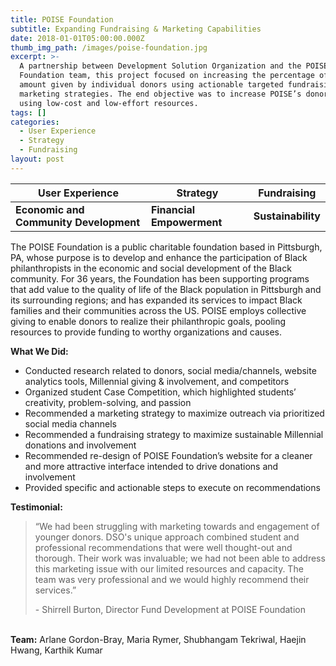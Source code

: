 ```yaml
---
title: POISE Foundation
subtitle: Expanding Fundraising & Marketing Capabilities
date: 2018-01-01T05:00:00.000Z
thumb_img_path: /images/poise-foundation.jpg
excerpt: >-
  A partnership between Development Solution Organization and the POISE
  Foundation team, this project focused on increasing the percentage of and
  amount given by individual donors using actionable targeted fundraising and
  marketing strategies. The end objective was to increase POISE’s donor reach
  using low-cost and low-effort resources.
tags: []
categories:
  - User Experience
  - Strategy
  - Fundraising
layout: post
---
```



| **User Experience**                    | **Strategy**              | **Fundraising**    |
| -------------------------------------- | ------------------------- | ------------------ |
| **Economic and Community Development** | **Financial Empowerment** | **Sustainability** |



The POISE Foundation is a public charitable foundation based in Pittsburgh, PA, whose purpose is to develop and enhance the participation of Black philanthropists in the economic and social development of the Black community. For 36 years, the Foundation has been supporting programs that add value to the quality of life of the Black population in Pittsburgh and its surrounding regions; and has expanded its services to impact Black families and their communities across the US. POISE employs collective giving to enable donors to realize their philanthropic goals, pooling resources to provide funding to worthy organizations and causes.

**What We Did:**

* Conducted research related to donors, social media/channels, website analytics tools, Millennial giving & involvement, and competitors
* Organized student Case Competition, which highlighted students’ creativity, problem-solving, and passion
* Recommended a marketing strategy to maximize outreach via prioritized social media channels
* Recommended a fundraising strategy to maximize sustainable Millennial donations and involvement
* Recommended re-design of POISE Foundation’s website for a cleaner and more attractive interface intended to drive donations and involvement
* Provided specific and actionable steps to execute on recommendations

**Testimonial:**

> “We had been struggling with marketing towards and engagement of younger donors. DSO's unique approach combined student and professional recommendations that were well thought-out and thorough. Their work was invaluable; we had not been able to address this marketing issue with our limited resources and capacity. The team was very professional and we would highly recommend their services.”
>
> \- Shirrell Burton, Director Fund Development at POISE Foundation

\
**Team:** Arlane Gordon-Bray, Maria Rymer, Shubhangam Tekriwal, Haejin Hwang, Karthik Kumar